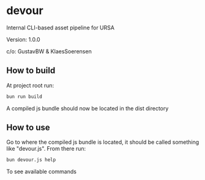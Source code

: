# devour
Internal CLI-based asset pipeline for URSA

Version: 1.0.0

c/o: GustavBW & KlaesSoerensen

## How to build
At project root run:
```bash
bun run build
```
A compiled js bundle should now be located in the dist directory

## How to use
Go to where the compiled js bundle is located, it should be called something like "devour.js".
From there run:
```bash
bun devour.js help
```
To see available commands

